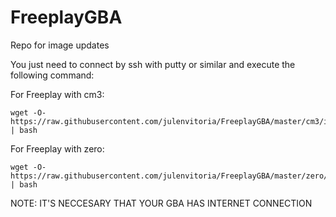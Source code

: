 # FreeplayGBA

Repo for image updates

You just need to connect by ssh with putty or similar and execute the following command:

For Freeplay with cm3:

    wget -O- https://raw.githubusercontent.com/julenvitoria/FreeplayGBA/master/cm3/install.sh | bash

For Freeplay with zero:

    wget -O- https://raw.githubusercontent.com/julenvitoria/FreeplayGBA/master/zero/install.sh | bash

NOTE: IT'S NECCESARY THAT YOUR GBA HAS INTERNET CONNECTION
